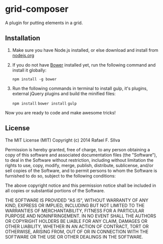 grid-composer
=============

A plugin for putting elements in a grid.


Installation
-------------

1. Make sure you have Node.js installed, or else download and install from [nodejs.org](http://nodejs.org)
2. If you do not have [Bower](http://bower.io/) installed yet, run the following command and install it globally:

	`npm install -g bower`

3. Run the following commands in terminal to install gulp, it's plugins, external jQuery plugins and build the minified files:

	`npm install`
	`bower install`
	`gulp`

Now you are ready to code and make awesome tricks!

License
--------

The MIT License (MIT) Copyright (c) 2014 Rafael F. SIlva

Permission is hereby granted, free of charge, to any person obtaining a copy
of this software and associated documentation files (the "Software"), to deal
in the Software without restriction, including without limitation the rights
to use, copy, modify, merge, publish, distribute, sublicense, and/or sell
copies of the Software, and to permit persons to whom the Software is
furnished to do so, subject to the following conditions:

The above copyright notice and this permission notice shall be included in
all copies or substantial portions of the Software.

THE SOFTWARE IS PROVIDED "AS IS", WITHOUT WARRANTY OF ANY KIND, EXPRESS OR
IMPLIED, INCLUDING BUT NOT LIMITED TO THE WARRANTIES OF MERCHANTABILITY,
FITNESS FOR A PARTICULAR PURPOSE AND NONINFRINGEMENT. IN NO EVENT SHALL THE
AUTHORS OR COPYRIGHT HOLDERS BE LIABLE FOR ANY CLAIM, DAMAGES OR OTHER
LIABILITY, WHETHER IN AN ACTION OF CONTRACT, TORT OR OTHERWISE, ARISING FROM,
OUT OF OR IN CONNECTION WITH THE SOFTWARE OR THE USE OR OTHER DEALINGS IN
THE SOFTWARE.